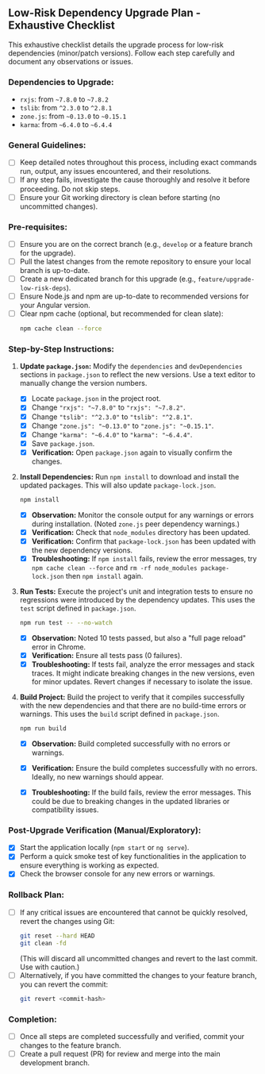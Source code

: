 ## Low-Risk Dependency Upgrade Plan - Exhaustive Checklist

This exhaustive checklist details the upgrade process for low-risk dependencies (minor/patch versions). Follow each step carefully and document any observations or issues.

### Dependencies to Upgrade:

- `rxjs`: from `~7.8.0` to `~7.8.2`
- `tslib`: from `^2.3.0` to `^2.8.1`
- `zone.js`: from `~0.13.0` to `~0.15.1`
- `karma`: from `~6.4.0` to `~6.4.4`

### General Guidelines:
- [ ] Keep detailed notes throughout this process, including exact commands run, output, any issues encountered, and their resolutions.
- [ ] If any step fails, investigate the cause thoroughly and resolve it before proceeding. Do not skip steps.
- [ ] Ensure your Git working directory is clean before starting (no uncommitted changes).

### Pre-requisites:
- [ ] Ensure you are on the correct branch (e.g., `develop` or a feature branch for the upgrade).
- [ ] Pull the latest changes from the remote repository to ensure your local branch is up-to-date.
- [ ] Create a new dedicated branch for this upgrade (e.g., `feature/upgrade-low-risk-deps`).
- [ ] Ensure Node.js and npm are up-to-date to recommended versions for your Angular version.
- [ ] Clear npm cache (optional, but recommended for clean slate):
    ```bash
    npm cache clean --force
    ```

### Step-by-Step Instructions:

1.  **Update `package.json`:**
    Modify the `dependencies` and `devDependencies` sections in `package.json` to reflect the new versions. Use a text editor to manually change the version numbers.

    - [x] Locate `package.json` in the project root.
    - [x] Change `"rxjs": "~7.8.0"` to `"rxjs": "~7.8.2"`.
    - [x] Change `"tslib": "^2.3.0"` to `"tslib": "^2.8.1"`.
    - [x] Change `"zone.js": "~0.13.0"` to `"zone.js": "~0.15.1"`.
    - [x] Change `"karma": "~6.4.0"` to `"karma": "~6.4.4"`.
    - [x] Save `package.json`.
    - [x] **Verification:** Open `package.json` again to visually confirm the changes.

2.  **Install Dependencies:**
    Run `npm install` to download and install the updated packages. This will also update `package-lock.json`.

    ```bash
    npm install
    ```

    - [x] **Observation:** Monitor the console output for any warnings or errors during installation. (Noted `zone.js` peer dependency warnings.)
    - [x] **Verification:** Check that `node_modules` directory has been updated.
    - [x] **Verification:** Confirm that `package-lock.json` has been updated with the new dependency versions.
    - [x] **Troubleshooting:** If `npm install` fails, review the error messages, try `npm cache clean --force` and `rm -rf node_modules package-lock.json` then `npm install` again.

3.  **Run Tests:**
    Execute the project's unit and integration tests to ensure no regressions were introduced by the dependency updates. This uses the `test` script defined in `package.json`.

    ```bash
    npm run test -- --no-watch
    ```

    - [x] **Observation:** Noted 10 tests passed, but also a "full page reload" error in Chrome.
    - [x] **Verification:** Ensure all tests pass (0 failures).
    - [x] **Troubleshooting:** If tests fail, analyze the error messages and stack traces. It might indicate breaking changes in the new versions, even for minor updates. Revert changes if necessary to isolate the issue.

4.  **Build Project:**
    Build the project to verify that it compiles successfully with the new dependencies and that there are no build-time errors or warnings. This uses the `build` script defined in `package.json`.

    ```bash
    npm run build
    ```

    - [x] **Observation:** Build completed successfully with no errors or warnings.
    - [x] **Verification:** Ensure the build completes successfully with no errors. Ideally, no new warnings should appear.
    - [x] **Troubleshooting:** If the build fails, review the error messages. This could be due to breaking changes in the updated libraries or compatibility issues.



### Post-Upgrade Verification (Manual/Exploratory):
- [x] Start the application locally (`npm start` or `ng serve`).
- [x] Perform a quick smoke test of key functionalities in the application to ensure everything is working as expected.
- [x] Check the browser console for any new errors or warnings.

### Rollback Plan:
- [ ] If any critical issues are encountered that cannot be quickly resolved, revert the changes using Git:
    ```bash
    git reset --hard HEAD
    git clean -fd
    ```
    (This will discard all uncommitted changes and revert to the last commit. Use with caution.)
- [ ] Alternatively, if you have committed the changes to your feature branch, you can revert the commit:
    ```bash
    git revert <commit-hash>
    ```

### Completion:
- [ ] Once all steps are completed successfully and verified, commit your changes to the feature branch.
- [ ] Create a pull request (PR) for review and merge into the main development branch.